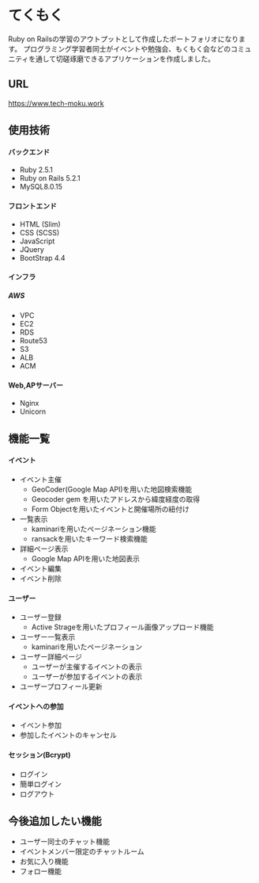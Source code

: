 # てくもく

Ruby on Railsの学習のアウトプットとして作成したポートフォリオになります。
プログラミング学習者同士がイベントや勉強会、もくもく会などのコミュニティを通して切磋琢磨できるアプリケーションを作成しました。

## URL

https://www.tech-moku.work

## 使用技術

#### バックエンド
* Ruby 2.5.1
* Ruby on Rails 5.2.1
* MySQL8.0.15
#### フロントエンド
* HTML (Slim)
* CSS (SCSS)
* JavaScript
* JQuery
* BootStrap 4.4
#### インフラ
##### AWS
* VPC
* EC2
* RDS
* Route53
* S3
* ALB
* ACM

#### Web,APサーバー
* Nginx
* Unicorn

## 機能一覧

#### イベント

* イベント主催
  - GeoCoder(Google Map API)を用いた地図検索機能
  - Geocoder gem を用いたアドレスから緯度経度の取得
  - Form Objectを用いたイベントと開催場所の紐付け
* 一覧表示
  - kaminariを用いたページネーション機能
  - ransackを用いたキーワード検索機能
* 詳細ページ表示
  - Google Map APIを用いた地図表示
* イベント編集
* イベント削除

#### ユーザー

* ユーザー登録
  - Active Strageを用いたプロフィール画像アップロード機能
* ユーザー一覧表示
  - kaminariを用いたページネーション
* ユーザー詳細ページ
  - ユーザーが主催するイベントの表示
  - ユーザーが参加するイベントの表示
* ユーザープロフィール更新

#### イベントへの参加

* イベント参加
* 参加したイベントのキャンセル

#### セッション(Bcrypt)

* ログイン
* 簡単ログイン
* ログアウト

## 今後追加したい機能
* ユーザー同士のチャット機能
* イベントメンバー限定のチャットルーム
* お気に入り機能
* フォロー機能
